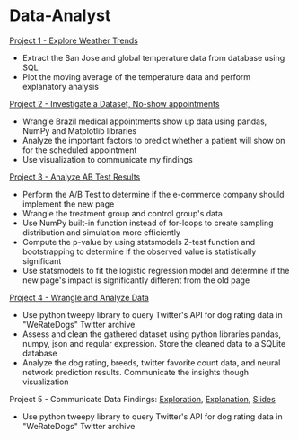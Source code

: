 # Data-Analyst

<A href='http://nbviewer.jupyter.org/github/yumengdong/Data-Analyst-Nanodegree-Udacity/blob/master/Project1_Explore-Weather-Trends/Explore%20Weather%20Trends.ipynb'>Project 1 - Explore Weather Trends</A><BR>
  - Extract the San Jose and global temperature data from database using SQL
  - Plot the moving average of the temperature data and perform explanatory analysis

<A href='http://nbviewer.jupyter.org/github/yumengdong/Data-Analyst-Nanodegree-Udacity/blob/master/Project2_Investigate-a-Dataset/No-show%20appointments%20Data%20Analysis.ipynb'>Project 2 - Investigate a Dataset, No-show appointments</A><BR>
  - Wrangle Brazil medical appointments show up data using pandas, NumPy and Matplotlib libraries
  - Analyze the important factors to predict whether a patient will show on for the scheduled appointment
  - Use visualization to communicate my findings

<A href='http://nbviewer.jupyter.org/github/yumengdong/Data-Analyst-Nanodegree-Udacity/blob/master/Project3_Analyze-AB-Test-Results/Analyze_ab_test_results_notebook%20-%20mytest.ipynb'>Project 3 - Analyze AB Test Results</A><BR>
  - Perform the A/B Test to determine if the e-commerce company should implement the new page
  - Wrangle the treatment group and control group's data
  - Use NumPy built-in function instead of for-loops to create sampling distribution and simulation more efficiently
  - Compute the p-value by using statsmodels Z-test function and bootstrapping to determine if the observed value is statistically significant
  - Use statsmodels to fit the logistic regression model and determine if the new page's impact is significantly different from the old page

<A href = 'http://nbviewer.jupyter.org/github/yumengdong/Data-Analyst-Nanodegree-Udacity/blob/master/Project4_Wrangle_and_Analyze_Data/wrangle_act.ipynb'> Project 4 - Wrangle and Analyze Data</A><BR>
  - Use python tweepy library to query Twitter's API for dog rating data in "WeRateDogs" Twitter archive
  - Assess and clean the gathered dataset using python libraries pandas, numpy, json and regular expression. Store the cleaned data to a SQLite database
  - Analyze the dog rating, breeds, twitter favorite count data, and neural network prediction results. Communicate the insights though visualization

 Project 5 - Communicate Data Findings: <A href = 'http://nbviewer.jupyter.org/github/yumengdong/Data-Analyst-Nanodegree-Udacity/blob/master/Project5_Communicate_Data_Findings/Exploration_Ford%20GoBike%20System.ipynb'>Exploration</A>, <A href = 'http://nbviewer.jupyter.org/github/yumengdong/Data-Analyst-Nanodegree-Udacity/blob/master/Project5_Communicate_Data_Findings/Explanatory_FordGoBike.ipynb'>Explanation</A>, <A href = 'http://htmlpreview.github.io/?https://github.com/yumengdong/Data-Analyst-Nanodegree-Udacity/blob/master/Project5_Communicate_Data_Findings/Slides_Explanatory_FordGoBike.html'>Slides</A><BR>
  - Use python tweepy library to query Twitter's API for dog rating data in "WeRateDogs" Twitter archive
